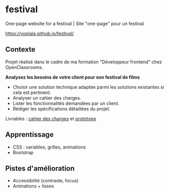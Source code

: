 # festival
One-page website for a festival | Site "one-page" pour un festival

https://yoplala.github.io/festival/

## Contexte

Projet réalisé dans le cadre de ma formation "Développeur frontend" chez OpenClassrooms.

**Analysez les besoins de votre client pour son festival de films**
- Choisir une solution technique adaptée parmi les solutions existantes si cela est pertinent.
- Analyser un cahier des charges.
- Lister les fonctionnalités demandées par un client.
- Rédiger les spécifications détaillées du projet.

Livrables : [cahier des charges](https://github.com/Yoplala/festival/blob/master/Docs/Cahier%20des%20charges%20-%20Festival%20des%20Films%20de%20Plein%20Air.pdf) et [prototype](https://yoplala.github.io/festival/)


## Apprentissage
- CSS : variables, grilles, animations
- Bootstrap


## Pistes d'amélioration

- Accessibilité (contraste, focus)
- Animations + lisses
